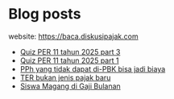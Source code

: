 # Blog posts

website: https://baca.diskusipajak.com

<!-- BLOG-POST-LIST:START -->
- [Quiz PER 11 tahun 2025 part 3](https://baca.diskusipajak.com/quiz-per-11-tahun-2025-part-3/)
- [Quiz PER 11 tahun 2025 part 1](https://baca.diskusipajak.com/quiz-per-11-tahun-2025-part-1/)
- [PPh yang tidak dapat di-PBK bisa jadi biaya](https://baca.diskusipajak.com/pph-yang-tidak-dapat-di-pbk-bisa-jadi-biaya/)
- [TER bukan jenis pajak baru](https://baca.diskusipajak.com/ter-bukan-jenis-pajak-baru/)
- [Siswa Magang di Gaji Bulanan](https://baca.diskusipajak.com/siswa-magang-di-gaji-bulanan/)
<!-- BLOG-POST-LIST:END -->

<!--
**kelaspajak/kelaspajak** is a ✨ _special_ ✨ repository because its `README.md` (this file) appears on your GitHub profile.

Here are some ideas to get you started:

- 🔭 I’m currently working on ...
- 🌱 I’m currently learning ...
- 👯 I’m looking to collaborate on ...
- 🤔 I’m looking for help with ...
- 💬 Ask me about ...
- 📫 How to reach me: ...
- 😄 Pronouns: ...
- ⚡ Fun fact: ...
-->
